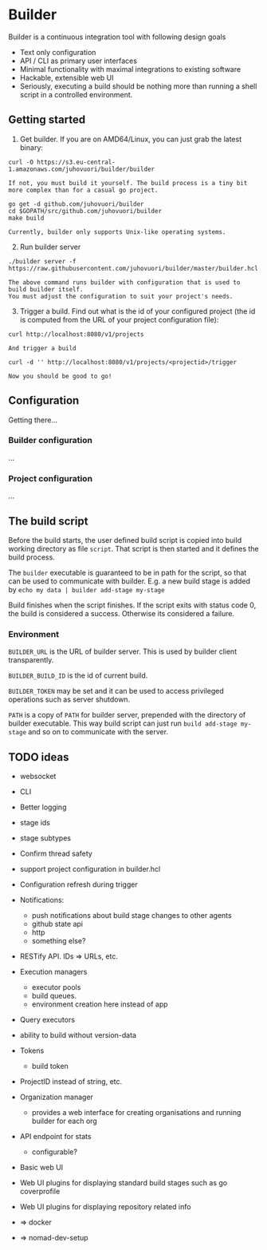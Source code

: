 # Builder

Builder is a continuous integration tool with following design goals
- Text only configuration
- API / CLI as primary user interfaces
- Minimal functionality with maximal integrations to existing software
- Hackable, extensible web UI
- Seriously, executing a build should be nothing more than running a shell script in a controlled environment.

## Getting started

1. Get builder. If you are on AMD64/Linux, you can just grab the latest binary:
 ```shell
curl -O https://s3.eu-central-1.amazonaws.com/juhovuori/builder/builder
```

    If not, you must build it yourself. The build process is a tiny bit
    more complex than for a casual go project.
 ```shell
go get -d github.com/juhovuori/builder
cd $GOPATH/src/github.com/juhovuori/builder
make build
```

    Currently, builder only supports Unix-like operating systems.

2. Run builder server
 ```shell
./builder server -f https://raw.githubusercontent.com/juhovuori/builder/master/builder.hcl
```

    The above command runs builder with configuration that is used to build builder itself.
    You must adjust the configuration to suit your project's needs.

3. Trigger a build.
Find out what is the id of your configured project (the id is computed from the URL of your project configuration file):
 ```shell
curl http://localhost:8080/v1/projects
```

    And trigger a build
 ```shell
curl -d '' http://localhost:8080/v1/projects/<projectid>/trigger
```

    Now you should be good to go!

## Configuration

Getting there...

### Builder configuration
...

### Project configuration
...

## The build script

Before the build starts, the user defined build script is copied into build working directory as file `script`. That script is then started and it defines the build process.

The `builder` executable is guaranteed to be in path for the script, so that can be used to communicate with builder. E.g. a new build stage is added by `echo my data | builder add-stage my-stage`

Build finishes when the script finishes. If the script exits with status code 0, the build is considered a success. Otherwise its considered a failure.

### Environment
`BUILDER_URL` is the URL of builder server. This is used by builder client transparently.

`BUILDER_BUILD_ID` is the id of current build.

`BUILDER_TOKEN` may be set and it can be used to access privileged operations such as server shutdown.

`PATH` is a copy of `PATH` for builder server, prepended with the directory of builder executable. This way build script can just run `build add-stage my-stage` and so on to communicate with the server.

## TODO ideas
- websocket
- CLI
- Better logging
- stage ids
- stage subtypes
- Confirm thread safety
- support project configuration in builder.hcl
- Configuration refresh during trigger
- Notifications:
    - push notifications about build stage changes to other agents
    - github state api
    - http
    - something else?
- RESTify API. IDs => URLs, etc.
- Execution managers
    - executor pools
    - build queues.
    - environment creation here instead of app
- Query executors
- ability to build without version-data
- Tokens
    - build token
- ProjectID instead of string, etc.

- Organization manager
    - provides a web interface for creating organisations and running builder for each org

- API endpoint for stats
    - configurable?

- Basic web UI
- Web UI plugins for displaying standard build stages such as go coverprofile
- Web UI plugins for displaying repository related info

- => docker
- => nomad-dev-setup
